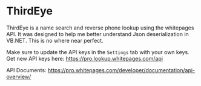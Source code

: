 # ThirdEye
ThirdEye is a name search and reverse phone lookup using the whitepages API.
It was designed to help me better understand Json deserialization in VB.NET.
This is no where near perfect.

Make sure to update the API keys in the `Settings` tab with your own keys.
Get new API keys here:
https://pro.lookup.whitepages.com/api

API Documents:
https://pro.whitepages.com/developer/documentation/api-overview/

